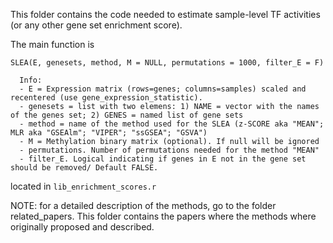 This folder contains the code needed to estimate sample-level TF activities (or any other gene set enrichment score).

The main function is 


```
SLEA(E, genesets, method, M = NULL, permutations = 1000, filter_E = F)

```


```
  Info:
  - E = Expression matrix (rows=genes; columns=samples) scaled and recentered (use gene_expression_statistic).
  - genesets = list with two elemens: 1) NAME = vector with the names of the genes set; 2) GENES = named list of gene sets
  - method = name of the method used for the SLEA (z-SCORE aka "MEAN"; MLR aka "GSEAlm"; "VIPER"; "ssGSEA"; "GSVA")
  - M = Methylation binary matrix (optional). If null will be ignored
  - permutations. Number of permutations needed for the method "MEAN"
  - filter_E. Logical indicating if genes in E not in the gene set should be removed/ Default FALSE.  
```



located in ``lib_enrichment_scores.r``

NOTE: for a detailed description of the methods, go to the folder related_papers. This folder contains the papers where the methods where originally proposed and described. 

